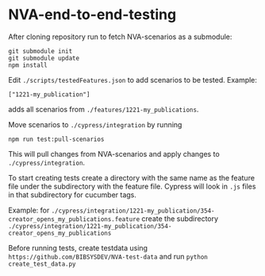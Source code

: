# NVA-end-to-end-testing

After cloning repository run to fetch NVA-scenarios as a submodule:

    git submodule init
    git submodule update
    npm install

Edit `./scripts/testedFeatures.json` to add scenarios to be tested.
Example:

    ["1221-my_publication"]

adds all scenarios from `./features/1221-my_publications`.

Move scenarios to `./cypress/integration` by running

    npm run test:pull-scenarios

This will pull changes from NVA-scenarios and apply changes to `./cypress/integration`.

To start creating tests create a directory with the same name as the feature file under the subdirectory with the feature file. Cypress will look in `.js` files in that subdirectory for cucumber tags.

Example: for `./cypress/integration/1221-my_publication/354-creator_opens_my_publications.feature` create the subdirectory `./cypress/integration/1221-my_publication/354-creator_opens_my_publications`

Before running tests, create testdata using `https://github.com/BIBSYSDEV/NVA-test-data` and run `python create_test_data.py`
